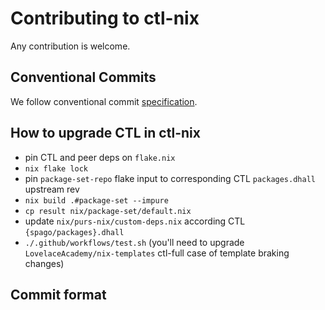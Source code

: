 # Contributing to ctl-nix

Any contribution is welcome.

## Conventional Commits

We follow conventional commit [specification](https://www.conventionalcommits.org/en/v1.0.0/#summary).

## How to upgrade CTL in ctl-nix

- pin CTL and peer deps on `flake.nix`
- `nix flake lock`
- pin `package-set-repo` flake input to corresponding CTL `packages.dhall` upstream rev
- `nix build .#package-set --impure`
- `cp result nix/package-set/default.nix`
- update `nix/purs-nix/custom-deps.nix` according CTL `{spago/packages}.dhall`
- `./.github/workflows/test.sh` (you'll need to upgrade `LovelaceAcademy/nix-templates` ctl-full case of template braking changes)

## Commit format
